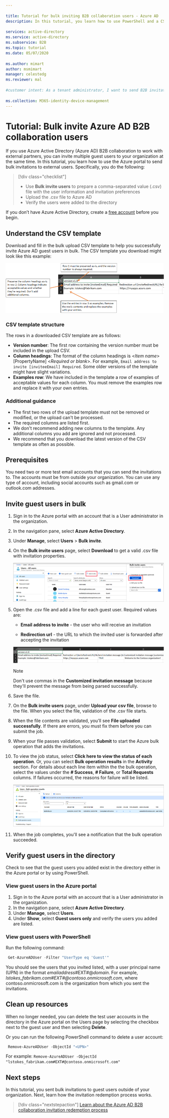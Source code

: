 ```yaml
---

title: Tutorial for bulk inviting B2B collaboration users - Azure AD
description: In this tutorial, you learn how to use PowerShell and a CSV file to send bulk invitations to external Azure AD B2B collaboration users.

services: active-directory
ms.service: active-directory
ms.subservice: B2B
ms.topic: tutorial
ms.date: 05/07/2020

ms.author: mimart
author: msmimart
manager: celestedg
ms.reviewer: mal

#customer intent: As a tenant administrator, I want to send B2B invitations to multiple external users at the same time so that I can avoid having to send individual invitations to each user.

ms.collection: M365-identity-device-management
---
```


# Tutorial: Bulk invite Azure AD B2B collaboration users

If you use Azure Active Directory (Azure AD) B2B collaboration to work with external partners, you can invite multiple guest users to your organization at the same time. In this tutorial, you learn how to use the Azure portal to send bulk invitations to external users. Specifically, you do the following:

> [!div class="checklist"]
> * Use **Bulk invite users** to prepare a comma-separated value (.csv) file with the user information and invitation preferences
> * Upload the .csv file to Azure AD
> * Verify the users were added to the directory

If you don’t have Azure Active Directory, create a [free account](https://azure.microsoft.com/free/?WT.mc_id=A261C142F) before you begin.

## Understand the CSV template

Download and fill in the bulk upload CSV template to help you successfully invite Azure AD guest users in bulk. The CSV template you download might look like this example:

![Spreadsheet for upload and call-outs explaining the purpose and values for each row and column](media/tutorial-bulk-invite/understand-template.png)

### CSV template structure

The rows in a downloaded CSV template are as follows:

- **Version number**: The first row containing the version number must be included in the upload CSV.
- **Column headings**: The format of the column headings is &lt;*Item name*&gt; [PropertyName] &lt;*Required or blank*&gt;. For example, `Email address to invite [inviteeEmail] Required`. Some older versions of the template might have slight variations.
- **Examples row**: We have included in the template a row of examples of acceptable values for each column. You must remove the examples row and replace it with your own entries.

### Additional guidance

- The first two rows of the upload template must not be removed or modified, or the upload can't be processed.
- The required columns are listed first.
- We don't recommend adding new columns to the template. Any additional columns you add are ignored and not processed.
- We recommend that you download the latest version of the CSV template as often as possible.

## Prerequisites

You need two or more test email accounts that you can send the invitations to. The accounts must be from outside your organization. You can use any type of account, including social accounts such as gmail.com or outlook.com addresses.

## Invite guest users in bulk

1. Sign in to the Azure portal with an account that is a User administrator in the organization.
2. In the navigation pane, select **Azure Active Directory**.
3. Under **Manage**, select **Users** > **Bulk invite**.
4. On the **Bulk invite users** page, select **Download** to get a valid .csv file with invitation properties.

    ![Bulk invite download button](media/tutorial-bulk-invite/bulk-invite-button.png)

5. Open the .csv file and add a line for each guest user. Required values are:

   * **Email address to invite** - the user who will receive an invitation

   * **Redirection url** - the URL to which the invited user is forwarded after accepting the invitation

    ![Example of a CSV file with guest users entered](media/tutorial-bulk-invite/bulk-invite-csv.png)

   > [!NOTE]
   > Don't use commas in the **Customized invitation message** because they'll prevent the message from being parsed successfully.

6. Save the file.
7. On the **Bulk invite users** page, under **Upload your csv file**, browse to the file. When you select the file, validation of the .csv file starts. 
8. When the file contents are validated, you’ll see **File uploaded successfully**. If there are errors, you must fix them before you can submit the job.
9. When your file passes validation, select **Submit** to start the Azure bulk operation that adds the invitations. 
10. To view the job status, select **Click here to view the status of each operation**. Or, you can select **Bulk operation results** in the **Activity** section. For details about each line item within the the bulk operation, select the values under the **# Success**, **# Failure**, or **Total Requests** columns. If failures occurred, the reasons for failure will be listed.

    ![Example of bulk operation results](media/tutorial-bulk-invite/bulk-operation-results.png)

11. When the job completes, you'll see a notification that the bulk operation succeeded.

## Verify guest users in the directory

Check to see that the guest users you added exist in the directory either in the Azure portal or by using PowerShell.

### View guest users in the Azure portal

1. Sign in to the Azure portal with an account that is a User administrator in the organization.
2. In the navigation pane, select **Azure Active Directory**.
3. Under **Manage**, select **Users**.
4. Under **Show**, select **Guest users only** and verify the users you added are listed.

### View guest users with PowerShell

Run the following command:

```powershell
 Get-AzureADUser -Filter "UserType eq 'Guest'"
```

You should see the users that you invited listed, with a user principal name (UPN) in the format *emailaddress*#EXT#\@*domain*. For example, *lstokes_fabrikam.com#EXT#\@contoso.onmicrosoft.com*, where contoso.onmicrosoft.com is the organization from which you sent the invitations.

## Clean up resources

When no longer needed, you can delete the test user accounts in the directory in the Azure portal on the Users page by selecting the checkbox next to the guest user and then selecting **Delete**. 

Or you can run the following PowerShell command to delete a user account:

```powershell
 Remove-AzureADUser -ObjectId "<UPN>"
```

For example: `Remove-AzureADUser -ObjectId "lstokes_fabrikam.com#EXT#@contoso.onmicrosoft.com"`

## Next steps

In this tutorial, you sent bulk invitations to guest users outside of your organization. Next, learn how the invitation redemption process works.

> [!div class="nextstepaction"]
> [Learn about the Azure AD B2B collaboration invitation redemption process](redemption-experience.md)
